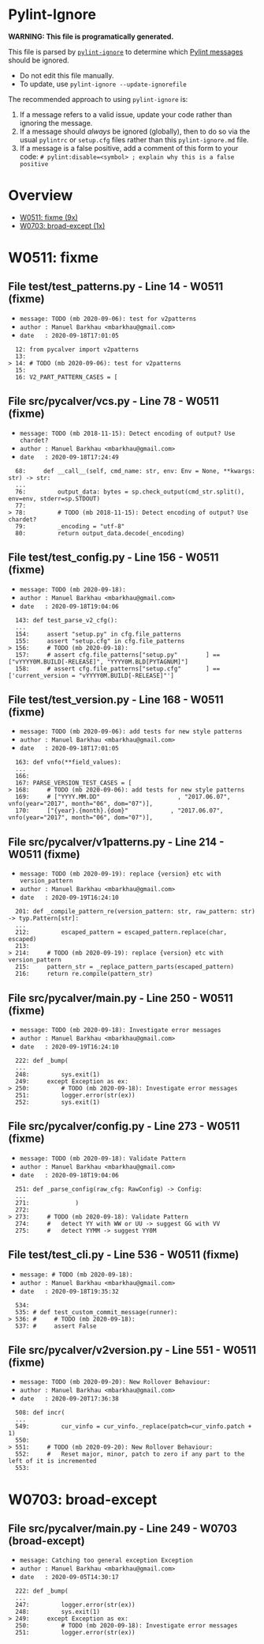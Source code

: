 # Pylint-Ignore

**WARNING: This file is programatically generated.**

This file is parsed by [`pylint-ignore`](https://pypi.org/project/pylint-ignore/)
to determine which
[Pylint messages](https://pylint.pycqa.org/en/stable/technical_reference/features.html)
should be ignored.

- Do not edit this file manually.
- To update, use `pylint-ignore --update-ignorefile`

The recommended approach to using `pylint-ignore` is:

1. If a message refers to a valid issue, update your code rather than
   ignoring the message.
2. If a message should *always* be ignored (globally), then to do so
   via the usual `pylintrc` or `setup.cfg` files rather than this
   `pylint-ignore.md` file.
3. If a message is a false positive, add a comment of this form to your code:
   `# pylint:disable=<symbol> ; explain why this is a false positive`


# Overview

 - [W0511: fixme (9x)](#w0511-fixme)
 - [W0703: broad-except (1x)](#w0703-broad-except)


# W0511: fixme

## File test/test_patterns.py - Line 14 - W0511 (fixme)

- `message: TODO (mb 2020-09-06): test for v2patterns`
- `author : Manuel Barkhau <mbarkhau@gmail.com>`
- `date   : 2020-09-18T17:01:05`

```
  12: from pycalver import v2patterns
  13:
> 14: # TODO (mb 2020-09-06): test for v2patterns
  15:
  16: V2_PART_PATTERN_CASES = [
```


## File src/pycalver/vcs.py - Line 78 - W0511 (fixme)

- `message: TODO (mb 2018-11-15): Detect encoding of output? Use chardet?`
- `author : Manuel Barkhau <mbarkhau@gmail.com>`
- `date   : 2020-09-18T17:24:49`

```
  68:     def __call__(self, cmd_name: str, env: Env = None, **kwargs: str) -> str:
  ...
  76:         output_data: bytes = sp.check_output(cmd_str.split(), env=env, stderr=sp.STDOUT)
  77:
> 78:         # TODO (mb 2018-11-15): Detect encoding of output? Use chardet?
  79:         _encoding = "utf-8"
  80:         return output_data.decode(_encoding)
```


## File test/test_config.py - Line 156 - W0511 (fixme)

- `message: TODO (mb 2020-09-18):`
- `author : Manuel Barkhau <mbarkhau@gmail.com>`
- `date   : 2020-09-18T19:04:06`

```
  143: def test_parse_v2_cfg():
  ...
  154:     assert "setup.py" in cfg.file_patterns
  155:     assert "setup.cfg" in cfg.file_patterns
> 156:     # TODO (mb 2020-09-18):
  157:     # assert cfg.file_patterns["setup.py"        ] == ["vYYYY0M.BUILD[-RELEASE]", "YYYY0M.BLD[PYTAGNUM]"]
  158:     # assert cfg.file_patterns["setup.cfg"       ] == ['current_version = "vYYYY0M.BUILD[-RELEASE]"']
```


## File test/test_version.py - Line 168 - W0511 (fixme)

- `message: TODO (mb 2020-09-06): add tests for new style patterns`
- `author : Manuel Barkhau <mbarkhau@gmail.com>`
- `date   : 2020-09-18T17:01:05`

```
  163: def vnfo(**field_values):
  ...
  166:
  167: PARSE_VERSION_TEST_CASES = [
> 168:     # TODO (mb 2020-09-06): add tests for new style patterns
  169:     # ["YYYY.MM.DD"                      , "2017.06.07", vnfo(year="2017", month="06", dom="07")],
  170:     ["{year}.{month}.{dom}"            , "2017.06.07", vnfo(year="2017", month="06", dom="07")],
```


## File src/pycalver/v1patterns.py - Line 214 - W0511 (fixme)

- `message: TODO (mb 2020-09-19): replace {version} etc with version_pattern`
- `author : Manuel Barkhau <mbarkhau@gmail.com>`
- `date   : 2020-09-19T16:24:10`

```
  201: def _compile_pattern_re(version_pattern: str, raw_pattern: str) -> typ.Pattern[str]:
  ...
  212:         escaped_pattern = escaped_pattern.replace(char, escaped)
  213:
> 214:     # TODO (mb 2020-09-19): replace {version} etc with version_pattern
  215:     pattern_str = _replace_pattern_parts(escaped_pattern)
  216:     return re.compile(pattern_str)
```


## File src/pycalver/__main__.py - Line 250 - W0511 (fixme)

- `message: TODO (mb 2020-09-18): Investigate error messages`
- `author : Manuel Barkhau <mbarkhau@gmail.com>`
- `date   : 2020-09-19T16:24:10`

```
  222: def _bump(
  ...
  248:         sys.exit(1)
  249:     except Exception as ex:
> 250:         # TODO (mb 2020-09-18): Investigate error messages
  251:         logger.error(str(ex))
  252:         sys.exit(1)
```


## File src/pycalver/config.py - Line 273 - W0511 (fixme)

- `message: TODO (mb 2020-09-18): Validate Pattern`
- `author : Manuel Barkhau <mbarkhau@gmail.com>`
- `date   : 2020-09-18T19:04:06`

```
  251: def _parse_config(raw_cfg: RawConfig) -> Config:
  ...
  271:             )
  272:
> 273:     # TODO (mb 2020-09-18): Validate Pattern
  274:     #   detect YY with WW or UU -> suggest GG with VV
  275:     #   detect YYMM -> suggest YY0M
```


## File test/test_cli.py - Line 536 - W0511 (fixme)

- `message: # TODO (mb 2020-09-18):`
- `author : Manuel Barkhau <mbarkhau@gmail.com>`
- `date   : 2020-09-18T19:35:32`

```
  534:
  535: # def test_custom_commit_message(runner):
> 536: #     # TODO (mb 2020-09-18):
  537: #     assert False
```


## File src/pycalver/v2version.py - Line 551 - W0511 (fixme)

- `message: TODO (mb 2020-09-20): New Rollover Behaviour:`
- `author : Manuel Barkhau <mbarkhau@gmail.com>`
- `date   : 2020-09-20T17:36:38`

```
  508: def incr(
  ...
  549:         cur_vinfo = cur_vinfo._replace(patch=cur_vinfo.patch + 1)
  550:
> 551:     # TODO (mb 2020-09-20): New Rollover Behaviour:
  552:     #   Reset major, minor, patch to zero if any part to the left of it is incremented
  553:
```


# W0703: broad-except

## File src/pycalver/__main__.py - Line 249 - W0703 (broad-except)

- `message: Catching too general exception Exception`
- `author : Manuel Barkhau <mbarkhau@gmail.com>`
- `date   : 2020-09-05T14:30:17`

```
  222: def _bump(
  ...
  247:         logger.error(str(ex))
  248:         sys.exit(1)
> 249:     except Exception as ex:
  250:         # TODO (mb 2020-09-18): Investigate error messages
  251:         logger.error(str(ex))
```


